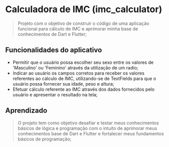 # Calculadora de IMC (imc_calculator)

> Projeto com o objetivo de construir o código de uma aplicação funcional para cálculo de IMC e aprimorar minha base de conhecimentos de Dart e Flutter;

## Funcionalidades do aplicativo

- Permitir que o usuário possa escolher seu sexo entre os valores de 'Masculino' ou 'Feminino' através da utilização de um radio;
- Indicar ao usuário os campos corretos para receber os valores referentes ao cálculo de IMC, utilizando-se de TextFields para que o usuário possa fornecer sua idade, peso e altura;
- Efetuar cálculo referente ao IMC através dos dados fornecidos pelo usuário e apresentar o resultado na tela;

## Aprendizado

> O projeto tem como objetivo desafiar e testar meus conhecimentos básicos de lógica e programação com o intuito de aprimorar meus conhecimentos base de Dart e Flutter e fortalecer meus fundamentos básicos de programação;
